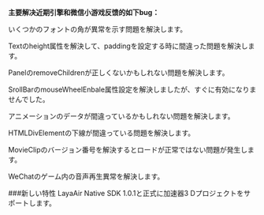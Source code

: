 **主要解决近期引擎和微信小游戏反馈的如下bug：**

いくつかのフォントの角が異常を示す問題を解決します。

Textのheight属性を解決して、paddingを設定する時に間違った問題を解決します。

PanelのremoveChildrenが正しくないかもしれない問題を解決します。

SrollBarのmouseWheelEnbale属性設定を解決しましたが、すぐに有効になりませんでした。

アニメーションのデータが間違っているかもしれない問題を解決します。

HTMLDivElementの下線が間違っている問題を解決します。

MovieClipのバージョン番号を解決するとロードが正常ではない問題が発生します。

WeChatのゲーム内の音声再生異常を解決します。

###新しい特性
LayaAir Native SDK 1.0.1と正式に加速器3 Dプロジェクトをサポートします。

